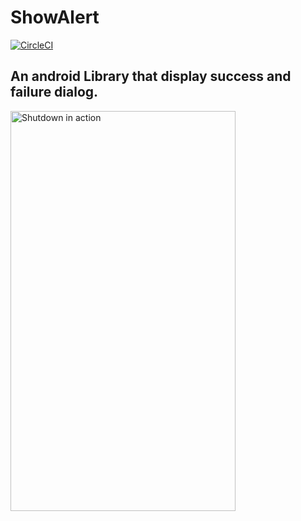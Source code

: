 # ShowAlert

[![CircleCI](https://circleci.com/gh/Dfrank7/ShowAlert/tree/master.svg?style=shield)](https://circleci.com/gh/Dfrank7/ShowAlert/tree/master)

## An android Library that display success and failure dialog.
<img src=https://user-images.githubusercontent.com/19290965/76708030-23fc1d80-66f4-11ea-98ac-a88ad0e85b2e.gif alt="Shutdown in action" width=360 height=640/>